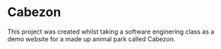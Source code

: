# Cabezon

This project was created whilst taking a software enginering class as a demo website for a made up animal park called Cabezon.
